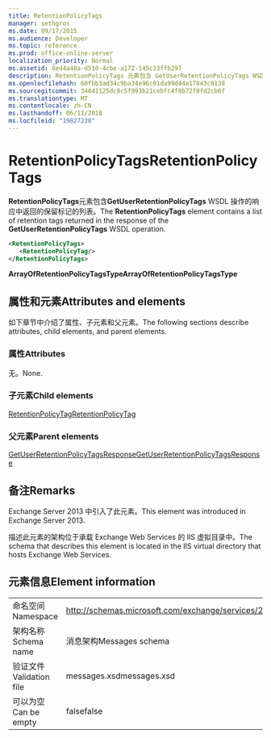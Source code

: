 ```yaml
---
title: RetentionPolicyTags
manager: sethgros
ms.date: 09/17/2015
ms.audience: Developer
ms.topic: reference
ms.prod: office-online-server
localization_priority: Normal
ms.assetid: 8ed4a48a-d510-4cbe-a172-145c33ffb297
description: RetentionPolicyTags 元素包含 GetUserRetentionPolicyTags WSDL 操作的响应中返回的保留标记的列表。
ms.openlocfilehash: 60fbb3ad34c9ba34e96c91da99d44a17843c0138
ms.sourcegitcommit: 34041125dc8c5f993b21cebfc4f8b72f0fd2cb6f
ms.translationtype: MT
ms.contentlocale: zh-CN
ms.lasthandoff: 06/11/2018
ms.locfileid: "19827230"
---
```

# <a name="retentionpolicytags"></a><span data-ttu-id="94b8a-103">RetentionPolicyTags</span><span class="sxs-lookup"><span data-stu-id="94b8a-103">RetentionPolicyTags</span></span>

<span data-ttu-id="94b8a-104">**RetentionPolicyTags**元素包含**GetUserRetentionPolicyTags** WSDL 操作的响应中返回的保留标记的列表。</span><span class="sxs-lookup"><span data-stu-id="94b8a-104">The **RetentionPolicyTags** element contains a list of retention tags returned in the response of the **GetUserRetentionPolicyTags** WSDL operation.</span></span> 
  
```XML
<RetentionPolicyTags>
   <RetentionPolicyTag/>
</RetentionPolicyTags>
```

 <span data-ttu-id="94b8a-105">**ArrayOfRetentionPolicyTagsType**</span><span class="sxs-lookup"><span data-stu-id="94b8a-105">**ArrayOfRetentionPolicyTagsType**</span></span>
## <a name="attributes-and-elements"></a><span data-ttu-id="94b8a-106">属性和元素</span><span class="sxs-lookup"><span data-stu-id="94b8a-106">Attributes and elements</span></span>

<span data-ttu-id="94b8a-107">如下章节中介绍了属性、子元素和父元素。</span><span class="sxs-lookup"><span data-stu-id="94b8a-107">The following sections describe attributes, child elements, and parent elements.</span></span>
  
### <a name="attributes"></a><span data-ttu-id="94b8a-108">属性</span><span class="sxs-lookup"><span data-stu-id="94b8a-108">Attributes</span></span>

<span data-ttu-id="94b8a-109">无。</span><span class="sxs-lookup"><span data-stu-id="94b8a-109">None.</span></span>
  
### <a name="child-elements"></a><span data-ttu-id="94b8a-110">子元素</span><span class="sxs-lookup"><span data-stu-id="94b8a-110">Child elements</span></span>

[<span data-ttu-id="94b8a-111">RetentionPolicyTag</span><span class="sxs-lookup"><span data-stu-id="94b8a-111">RetentionPolicyTag</span></span>](retentionpolicytag.md)
  
### <a name="parent-elements"></a><span data-ttu-id="94b8a-112">父元素</span><span class="sxs-lookup"><span data-stu-id="94b8a-112">Parent elements</span></span>

[<span data-ttu-id="94b8a-113">GetUserRetentionPolicyTagsResponse</span><span class="sxs-lookup"><span data-stu-id="94b8a-113">GetUserRetentionPolicyTagsResponse</span></span>](getuserretentionpolicytagsresponse.md)
  
## <a name="remarks"></a><span data-ttu-id="94b8a-114">备注</span><span class="sxs-lookup"><span data-stu-id="94b8a-114">Remarks</span></span>

<span data-ttu-id="94b8a-115">Exchange Server 2013 中引入了此元素。</span><span class="sxs-lookup"><span data-stu-id="94b8a-115">This element was introduced in Exchange Server 2013.</span></span>
  
<span data-ttu-id="94b8a-116">描述此元素的架构位于承载 Exchange Web Services 的 IIS 虚拟目录中。</span><span class="sxs-lookup"><span data-stu-id="94b8a-116">The schema that describes this element is located in the IIS virtual directory that hosts Exchange Web Services.</span></span>
  
## <a name="element-information"></a><span data-ttu-id="94b8a-117">元素信息</span><span class="sxs-lookup"><span data-stu-id="94b8a-117">Element information</span></span>

|||
|:-----|:-----|
|<span data-ttu-id="94b8a-118">命名空间</span><span class="sxs-lookup"><span data-stu-id="94b8a-118">Namespace</span></span>  <br/> |http://schemas.microsoft.com/exchange/services/2006/messages  <br/> |
|<span data-ttu-id="94b8a-119">架构名称</span><span class="sxs-lookup"><span data-stu-id="94b8a-119">Schema name</span></span>  <br/> |<span data-ttu-id="94b8a-120">消息架构</span><span class="sxs-lookup"><span data-stu-id="94b8a-120">Messages schema</span></span>  <br/> |
|<span data-ttu-id="94b8a-121">验证文件</span><span class="sxs-lookup"><span data-stu-id="94b8a-121">Validation file</span></span>  <br/> |<span data-ttu-id="94b8a-122">messages.xsd</span><span class="sxs-lookup"><span data-stu-id="94b8a-122">messages.xsd</span></span>  <br/> |
|<span data-ttu-id="94b8a-123">可以为空</span><span class="sxs-lookup"><span data-stu-id="94b8a-123">Can be empty</span></span>  <br/> |<span data-ttu-id="94b8a-124">false</span><span class="sxs-lookup"><span data-stu-id="94b8a-124">false</span></span>  <br/> |
   

